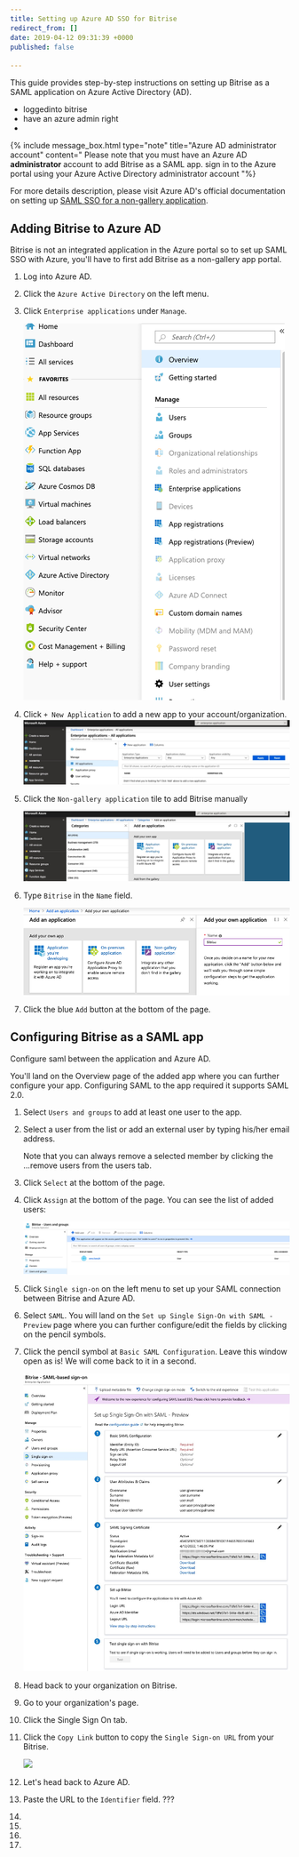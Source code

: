 ```yaml
---
title: Setting up Azure AD SSO for Bitrise
redirect_from: []
date: 2019-04-12 09:31:39 +0000
published: false

---
```

This guide provides step-by-step instructions on setting up Bitrise as a SAML application on Azure Active Directory (AD).

* loggedinto bitrise
* have an azure admin right
* 

{% include message_box.html type="note" title="Azure AD administrator account" content=" Please note that you must have an Azure AD **administrator** account to add Bitrise as a SAML app. sign in to the Azure portal using your Azure Active Directory administrator account "%}

For more details description, please visit Azure AD's official documentation on setting up [SAML SSO for a non-gallery application](https://docs.microsoft.com/en-us/azure/active-directory/manage-apps/configure-single-sign-on-non-gallery-applications).

## Adding Bitrise to Azure AD

Bitrise is not an integrated application in the Azure portal so to set up SAML SSO with Azure, you'll have to first add Bitrise as a non-gallery app portal.

1. Log into Azure AD.
2. Click the `Azure Active Directory` on the left menu.
3. Click `Enterprise applications` under `Manage`.

   ![](/img/active-directory.png)
4. Click `+ New Application` to add a new app to your account/organization.
   ![](/img/azure-enterprise-application-1.jpg)
5. Click the `Non-gallery application` tile to add Bitrise manually

   ![](/img/non-gallery-application.jpg)
6. Type `Bitrise` in the `Name` field.

   ![](/img/bitrise-added-as-an-app.png)
7. Click the blue `Add` button at the bottom of the page.

## Configuring Bitrise as a SAML app

Configure saml between the application and Azure AD.

You'll land on the Overview page of the added app where you can further configure your app.
Configuring SAML to the app required it supports SAML 2.0.

 1. Select `Users and groups` to add at least one user to the app.
 2. Select a user from the list or add an external user by typing his/her email address.

    Note that you can always remove a selected member by clicking the ...remove users from the users tab.
 3. Click `Select` at the bottom of the page.
 4. Click `Assign` at the bottom of the page.
    You can see the list of added users:

    ![](/img/added-user.png)
 5. Click `Single sign-on` on the left menu to set up your SAML connection between Bitrise and Azure AD.
 6. Select `SAML`.
    You will land on the `Set up Single Sign-On with SAML - Preview` page where you can further configure/edit the fields by clicking on the pencil symbols.
 7. Click the pencil symbol at `Basic SAML Configuration`. Leave this window open as is! We will come back to it in a second.

    ![](/img/Single-sign-on_-overview.jpg)
 8. Head back to your organization on Bitrise.
 9. Go to your organization's page.
10. Click the Single Sign On tab.
11. Click the `Copy Link` button to copy the `Single Sign-on URL` from your Bitrise.

    ![](https://devcenter.bitrise.io/img/sso-saml-page.jpg)
12. Let's head back to Azure AD.
13. Paste the URL to the `Identifier` field. ???
14. 
15. 
16. 
17. 
